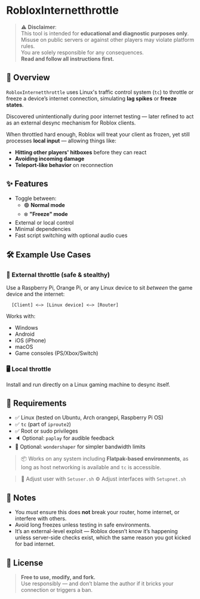 # RobloxInternetthrottle

> ⚠️ **Disclaimer**:  
> This tool is intended for **educational and diagnostic purposes only**.  
> Misuse on public servers or against other players may violate platform rules.  
> You are solely responsible for any consequences.  
> **Read and follow all instructions first.**

## 🧠 Overview

`RobloxInternetthrottle` uses Linux's traffic control system (`tc`) to throttle or freeze a device’s internet connection, simulating **lag spikes** or **freeze states**.

Discovered unintentionally during poor internet testing — later refined to act as an external desync mechanism for Roblox clients.

When throttled hard enough, Roblox will treat your client as frozen, yet still processes **local input** — allowing things like:

- **Hitting other players' hitboxes** before they can react  
- **Avoiding incoming damage**  
- **Teleport-like behavior** on reconnection

## ✨ Features

- Toggle between:
  - 🟢 **Normal mode**
  - ❄️ **"Freeze" mode**
- External or local control
- Minimal dependencies
- Fast script switching with optional audio cues

## 🛠 Example Use Cases

### 🔌 External throttle (safe & stealthy)
Use a Raspberry Pi, Orange Pi, or any Linux device to sit *between* the game device and the internet:

```
  [Client] <—> [Linux device] <—> [Router]
```

Works with:
- Windows
- Android
- iOS (iPhone)
- macOS
- Game consoles (PS/Xbox/Switch)

### 🖥 Local throttle
Install and run directly on a Linux gaming machine to desync itself.

## 🧩 Requirements

- ✅ Linux (tested on Ubuntu, Arch orangepi, Raspberry Pi OS)
- ✅ `tc` (part of `iproute2`)  
- ✅ Root or sudo privileges
- 🔈 Optional: `paplay` for audible feedback
- 🧠 Optional: `wondershaper` for simpler bandwidth limits

> 📦 Works on any system including **Flatpak-based environments**, as long as host networking is available and `tc` is accessible.

> 👤 Adjust user with `Setuser.sh`
> ⚙️ Adjust interfaces with `Setupnet.sh`

## 🧠 Notes

- You *must* ensure this does **not** break your router, home internet, or interfere with others.
- Avoid long freezes unless testing in safe environments.
- It’s an external-level exploit — Roblox doesn’t know it’s happening unless server-side checks exist, which the same reason you got kicked for bad internet.

## 🪪 License

> **Free to use, modify, and fork.**  
> Use responsibly — and don’t blame the author if it bricks your connection or triggers a ban.
